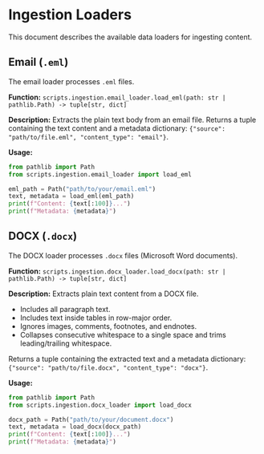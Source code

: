 # Ingestion Loaders

This document describes the available data loaders for ingesting content.

## Email (`.eml`)

The email loader processes `.eml` files.

**Function:** `scripts.ingestion.email_loader.load_eml(path: str | pathlib.Path) -> tuple[str, dict]`

**Description:**
Extracts the plain text body from an email file.
Returns a tuple containing the text content and a metadata dictionary:
`{"source": "path/to/file.eml", "content_type": "email"}`.

**Usage:**
```python
from pathlib import Path
from scripts.ingestion.email_loader import load_eml

eml_path = Path("path/to/your/email.eml")
text, metadata = load_eml(eml_path)
print(f"Content: {text[:100]}...")
print(f"Metadata: {metadata}")
```

## DOCX (`.docx`)

The DOCX loader processes `.docx` files (Microsoft Word documents).

**Function:** `scripts.ingestion.docx_loader.load_docx(path: str | pathlib.Path) -> tuple[str, dict]`

**Description:**
Extracts plain text content from a DOCX file.
- Includes all paragraph text.
- Includes text inside tables in row-major order.
- Ignores images, comments, footnotes, and endnotes.
- Collapses consecutive whitespace to a single space and trims leading/trailing whitespace.

Returns a tuple containing the extracted text and a metadata dictionary:
`{"source": "path/to/file.docx", "content_type": "docx"}`.

**Usage:**
```python
from pathlib import Path
from scripts.ingestion.docx_loader import load_docx

docx_path = Path("path/to/your/document.docx")
text, metadata = load_docx(docx_path)
print(f"Content: {text[:100]}...")
print(f"Metadata: {metadata}")
```
